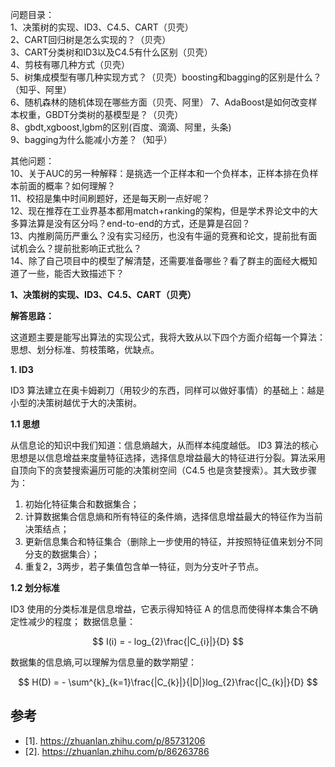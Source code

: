 问题目录：  
1、决策树的实现、ID3、C4.5、CART（贝壳）  
2、CART回归树是怎么实现的？（贝壳）    
3、CART分类树和ID3以及C4.5有什么区别（贝壳）    
4、剪枝有哪几种方式（贝壳）  
5、树集成模型有哪几种实现方式？（贝壳）boosting和bagging的区别是什么？（知乎、阿里）  
6、随机森林的随机体现在哪些方面（贝壳、阿里） 
7、AdaBoost是如何改变样本权重，GBDT分类树的基模型是？（贝壳）     
8、gbdt,xgboost,lgbm的区别(百度、滴滴、阿里，头条)     
9、bagging为什么能减小方差？（知乎）      

其他问题：   
10、关于AUC的另一种解释：是挑选一个正样本和一个负样本，正样本排在负样本前面的概率？如何理解？   
11、校招是集中时间刷题好，还是每天刷一点好呢？    
12、现在推荐在工业界基本都用match+ranking的架构，但是学术界论文中的大多算法算是没有区分吗？end-to-end的方式，还是算是召回？  
13、内推刷简历严重么？没有实习经历，也没有牛逼的竞赛和论文，提前批有面试机会么？提前批影响正式批么？     
14、除了自己项目中的模型了解清楚，还需要准备哪些？看了群主的面经大概知道了一些，能否大致描述下？   

**1、决策树的实现、ID3、C4.5、CART（贝壳）**

**解答思路：**  

这道题主要是能写出算法的实现公式，我将大致从以下四个方面介绍每一个算法：思想、划分标准、剪枝策略，优缺点。

**1. ID3** 

ID3 算法建立在奥卡姆剃刀（用较少的东西，同样可以做好事情）的基础上：越是小型的决策树越优于大的决策树。

**1.1 思想**

从信息论的知识中我们知道：信息熵越大，从而样本纯度越低。 ID3 算法的核心思想是以信息增益来度量特征选择，选择信息增益最大的特征进行分裂。算法采用自顶向下的贪婪搜索遍历可能的决策树空间（C4.5 也是贪婪搜索）。其大致步骤为：

1. 初始化特征集合和数据集合；    
2. 计算数据集合信息熵和所有特征的条件熵，选择信息增益最大的特征作为当前决策结点；  
3. 更新信息集合和特征集合（删除上一步使用的特征，并按照特征值来划分不同分支的数据集合）；  
4. 重复2，3两步，若子集值包含单一特征，则为分支叶子节点。

**1.2 划分标准**

ID3 使用的分类标准是信息增益，它表示得知特征 A 的信息而使得样本集合不确定性减少的程度；
数据信息量：

$$
I(i) = - log_{2}\frac{|C_{i}|}{D}
$$

数据集的信息熵,可以理解为信息量的数学期望：

$$
H(D) = - \sum^{k}_{k=1}\frac{|C_{k}|}{|D|}log_{2}\frac{|C_{k}|}{D}
$$



## 参考

- [1]. https://zhuanlan.zhihu.com/p/85731206    
- [2]. https://zhuanlan.zhihu.com/p/86263786    

